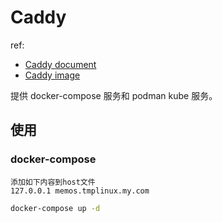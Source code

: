# Caddy

ref:

- [Caddy document](https://caddyserver.com/docs/)
- [Caddy image](https://hub.docker.com/_/caddy)

提供 docker-compose 服务和 podman kube 服务。

## 使用

### docker-compose

    添加如下内容到host文件
    127.0.0.1 memos.tmplinux.my.com

```bash
docker-compose up -d
```
